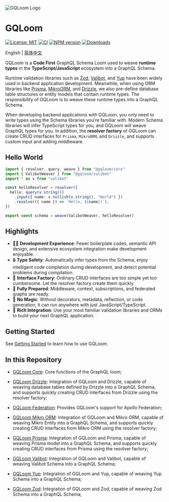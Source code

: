 ![GQLoom Logo](https://github.com/modevol-com/gqloom/blob/main/gqloom.svg?raw=true)

# GQLoom

[![License: MIT][license-image]][license-url]
[![CI][ci-image]][ci-url]
[![NPM version][npm-image]][npm-url]
[![Downloads][downloads-image]][npm-url]

English | [简体中文](./README.zh-CN.md)

GQLoom is a **Code First** GraphQL Schema Loom used to weave **runtime types** in the **TypeScript/JavaScript** ecosystem into a GraphQL Schema.

Runtime validation libraries such as [Zod](https://zod.dev/), [Valibot](https://valibot.dev/), and [Yup](https://github.com/jquense/yup) have been widely used in backend application development. Meanwhile, when using ORM libraries like [Prisma](https://www.prisma.io/), [MikroORM](https://mikro-orm.io/), and [Drizzle](https://orm.drizzle.team/), we also pre-define database table structures or entity models that contain runtime types.
The responsibility of GQLoom is to weave these runtime types into a GraphQL Schema.

When developing backend applications with GQLoom, you only need to write types using the Schema libraries you're familiar with. Modern Schema libraries will infer TypeScript types for you, and GQLoom will weave GraphQL types for you.
In addition, the **resolver factory** of GQLoom can create CRUD interfaces for `Prisma`, `MikroORM`, and `Drizzle`, and supports custom input and adding middleware.

## Hello World

```ts
import { resolver, query, weave } from "@gqloom/core"
import { ValibotWeaver } from "@gqloom/valibot"
import * as v from "valibot"

const helloResolver = resolver({
  hello: query(v.string())
    .input({ name: v.nullish(v.string(), "World") })
    .resolve(({ name }) => `Hello, ${name}!`),
})

export const schema = weave(ValibotWeaver, helloResolver)
```

## Highlights

- 🧑‍💻 **Development Experience**: Fewer boilerplate codes, semantic API design, and extensive ecosystem integration make development enjoyable.
- 🔒 **Type Safety**: Automatically infer types from the Schema, enjoy intelligent code completion during development, and detect potential problems during compilation.
- 🎯 **Interface Factory**: Ordinary CRUD interfaces are too simple yet too cumbersome. Let the resolver factory create them quickly.
- 🔋 **Fully Prepared**: Middleware, context, subscriptions, and federated graphs are ready.
- 🔮 **No Magic**: Without decorators, metadata, reflection, or code generation, it can run anywhere with just JavaScript/TypeScript.
- 🧩 **Rich Integration**: Use your most familiar validation libraries and ORMs to build your next GraphQL application.

## Getting Started

See [Getting Started](https://gqloom.dev/en/docs/getting-started) to learn how to use GQLoom.

## In this Repository

- [GQLoom Core](./packages/core/README.md): Core functions of the GraphQL loom;

- [GQLoom Drizzle](./packages/drizzle/README.md): Integration of GQLoom and Drizzle, capable of weaving database tables defined by Drizzle into a GraphQL Schema, and supports quickly creating CRUD interfaces from Drizzle using the resolver factory;

- [GQLoom Federation](./packages/federation/README.md): Provides GQLoom's support for Apollo Federation;

- [GQLoom Mikro ORM](./packages/mikro-orm/README.md): Integration of GQLoom and Mikro ORM, capable of weaving Mikro Entity into a GraphQL Schema, and supports quickly creating CRUD interfaces from Mikro ORM using the resolver factory;

- [GQLoom Prisma](./packages/prisma/README.md): Integration of GQLoom and Prisma, capable of weaving Prisma model into a GraphQL Schema, and supports quickly creating CRUD interfaces from Prisma using the resolver factory;

- [GQLoom Valibot](./packages/valibot/README.md): Integration of GQLoom and Valibot, capable of weaving Valibot Schema into a GraphQL Schema;

- [GQLoom Yup](./packages/yup/README.md): Integration of GQLoom and Yup, capable of weaving Yup Schema into a GraphQL Schema;

- [GQLoom Zod](./packages/zod/README.md): Integration of GQLoom and Zod, capable of weaving Zod Schema into a GraphQL Schema;

[license-image]: https://img.shields.io/badge/License-MIT-brightgreen.svg?style=flat-square
[license-url]: https://opensource.org/licenses/MIT
[ci-image]: https://img.shields.io/github/actions/workflow/status/modevol-com/gqloom/publish.yml?branch=main&logo=github&style=flat-square
[ci-url]: https://github.com/modevol-com/gqloom/actions/workflows/publish.yml
[npm-image]: https://img.shields.io/npm/v/%40gqloom%2Fcore.svg?style=flat-square
[npm-url]: https://www.npmjs.com/package/@gqloom/core
[downloads-image]: https://img.shields.io/npm/dm/%40gqloom%2Fcore.svg?style=flat-square